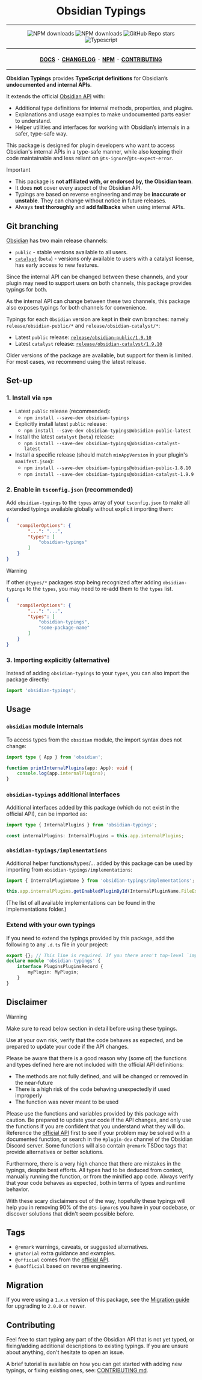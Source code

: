 <center>

# Obsidian Typings

</center>

---

<div align="center">
    <a href="https://www.npmjs.com/package/obsidian-typings" style="text-decoration: none">
        <img alt="NPM downloads" src="https://img.shields.io/npm/v/obsidian-typings?color=red&label=Version%3A&logo=npm&logoColor=white&labelColor=red">
    </a>
    <a href="https://www.npmjs.com/package/obsidian-typings" style="text-decoration: none">
        <img alt="NPM downloads" src="https://img.shields.io/npm/dw/obsidian-typings?style=flat&label=Downloads">
    </a>
    <a href="https://github.com/Fevol/obsidian-typings/stargazers" style="text-decoration: none">
        <img alt="GitHub Repo stars" src="https://img.shields.io/github/stars/fevol/obsidian-typings?color=yellow&label=Stargazers%3A&logo=OpenTelemetry&logoColor=yellow">
    </a><br>
    <a href="https://www.typescriptlang.org/" style="text-decoration: none">
        <img alt="Typescript" src="https://img.shields.io/badge/-Typescript-3178C6?logo=Typescript&logoColor=white&style=flat&">
    </a>
</div>

---

<div align="center">
<h4>
 <a href="https://fevol.github.io/obsidian-typings">DOCS</a>
 <span>&nbsp;·&nbsp;</span>
 <a href="https://fevol.github.io/obsidian-typings/resources/obsidian-typings-changelog">CHANGELOG</a>
 <span>&nbsp;·&nbsp;</span>
 <a href="https://www.npmjs.com/package/obsidian-typings">NPM</a>
 <span>&nbsp;·&nbsp;</span>
 <a href="https://fevol.github.io/obsidian-typings/contributing">CONTRIBUTING</a>

</h4>
</div>

---

**Obsidian Typings** provides **TypeScript definitions** for Obsidian’s **undocumented and internal APIs**.

It extends the official [Obsidian API](https://github.com/obsidianmd/obsidian-api/) with:
- Additional type definitions for internal methods, properties, and plugins.
- Explanations and usage examples to make undocumented parts easier to understand.
- Helper utilities and interfaces for working with Obsidian’s internals in a safer, type-safe way.

This package is designed for plugin developers who want to access Obsidian's internal APIs in a type-safe manner,
while also keeping their code maintainable and less reliant on `@ts-ignore`/`@ts-expect-error`.

> [!IMPORTANT]
>
> - This package is **not affiliated with, or endorsed by, the Obsidian team**.
> - It does **not** cover every aspect of the Obsidian API.
> - Typings are based on reverse engineering and may be **inaccurate or unstable**. They can change without notice in future releases.
> - Always **test thoroughly** and **add fallbacks** when using internal APIs.

## Git branching

[Obsidian](https://obsidian.md) has two main release channels:

- `public` - stable versions available to all users.
- [`catalyst`](https://help.obsidian.md/catalyst) (`beta`) - versions only available to users with a catalyst license, has early access to new features.

Since the internal API can be changed between these channels, and your plugin may need to support users on both channels, this package provides typings for both.

As the internal API can change between these two channels, this package also exposes typings for both channels for convenience.

Typings for each `Obsidian` version are kept in their own branches: namely `release/obsidian-public/*` and `release/obsidian-catalyst/*`:

- Latest `public` release: [`release/obsidian-public/1.9.10`](https://github.com/Fevol/obsidian-typings/tree/release/obsidian-public/1.9.10)
- Latest `catalyst` release: [`release/obsidian-catalyst/1.9.10`](https://github.com/Fevol/obsidian-typings/tree/release/obsidian-catalyst/1.9.10)

Older versions of the package are available, but support for them is limited.
For most cases, we recommend using the latest release.

## Set-up

### 1. Install via `npm`

- Latest `public` release (recommended):
    - `npm install --save-dev obsidian-typings`
- Explicitly install latest `public` release:
    - `npm install --save-dev obsidian-typings@obsidian-public-latest`
- Install the latest `catalyst` (`beta`) release:
    - `npm install --save-dev obsidian-typings@obsidian-catalyst-latest`
- Install a specific release (should match `minAppVersion` in your plugin's `manifest.json`):
    - `npm install --save-dev obsidian-typings@obsidian-public-1.8.10`
    - `npm install --save-dev obsidian-typings@obsidian-catalyst-1.9.9`

### 2. Enable in `tsconfig.json` (recommended) <span id="add-types-setting-to-tsconfig-json"></span>

Add `obsidian-typings` to the `types` array of your `tsconfig.json` to make all extended typings available globally without explicit importing them:

```json
{
    "compilerOptions": {
        "...": "...",
        "types": [
            "obsidian-typings"
        ]
    }
}
```

> [!WARNING]
>
> If other `@types/*` packages stop being recognized after adding `obsidian-typings` to the `types`, you may need to re-add them to the `types` list.
> ```json
> {
>     "compilerOptions": {
>         "...": "...",
>         "types": [
>             "obsidian-typings",
>             "some-package-name"
>         ]
>     }
> }

### 3. Importing explicitly (alternative)

Instead of adding `obsidian-typings` to your `types`, you can also import the package directly:

```ts
import 'obsidian-typings';
```

## Usage

### `obsidian` module internals

To access types from the `obsidian` module, the import syntax does not change:

```ts
import type { App } from 'obsidian';

function printInternalPlugins(app: App): void {
    console.log(app.internalPlugins);
}
```

### `obsidian-typings` additional interfaces

Additional interfaces added by this package (which do not exist in the official API), can be imported as:

```ts
import type { InternalPlugins } from 'obsidian-typings';

const internalPlugins: InternalPlugins = this.app.internalPlugins;
```

### `obsidian-typings/implementations`

Additional helper functions/types/... added by this package can be used by importing from `obsidian-typings/implementations`:

```ts
import { InternalPluginName } from 'obsidian-typings/implementations';

this.app.internalPlugins.getEnabledPluginById(InternalPluginName.FileExplorer);
```

(The list of all available implementations can be found in the implementations folder.)

### Extend with your own typings

If you need to extend the typings provided by this package, add the following to any `.d.ts` file in your project:

```ts
export {}; // This line is required. If you there aren't top-level `import/export` statements, your typings will work not as expected.
declare module 'obsidian-typings' {
    interface PluginsPluginsRecord {
        myPlugin: MyPlugin;
    }
}
```

## Disclaimer

> [!WARNING]
>
> Make sure to read below section in detail before using these typings.
>
> Use at your own risk, verify that the code behaves as expected, and be prepared to update your code if the API changes.

Please be aware that there is a good reason why (some of) the functions and types defined here are not included with the official API definitions:

-   The methods are not fully defined, and will be changed or removed in the near-future
-   There is a high risk of the code behaving unexpectedly if used improperly
-   The function was never meant to be used

Please use the functions and variables provided by this package with caution.
Be prepared to update your code if the API changes, and only use the functions if you are confident that you understand what they will do.
Reference the [official API](https://github.com/obsidianmd/obsidian-api/blob/master/obsidian.d.ts) first to see if your problem may be solved with a documented function, or search in the `#plugin-dev` channel of the Obsidian Discord server.
Some functions will also contain `@remark` TSDoc tags that provide alternatives or better solutions.

Furthermore, there is a very high chance that there are mistakes in the typings, despite best efforts.
All types had to be deduced from context, manually running the function, or from the minified app code.
Always verify that your code behaves as expected, both in terms of types and runtime behavior.

With these scary disclaimers out of the way, hopefully these typings will help you in removing 90% of the `@ts-ignore`s you have in your codebase, or discover solutions that didn't seem possible before.

## Tags

- `@remark` warnings, caveats, or suggested alternatives.
- `@tutorial` extra guidance and examples.
- `@official` comes from the [official API](https://github.com/obsidianmd/obsidian-api/blob/master/obsidian.d.ts).
- `@unofficial` based on reverse engineering.

## Migration

If you were using a `1.x.x` version of this package, see the [Migration guide](https://github.com/Fevol/obsidian-typings/blob/main/MIGRATION.md) for upgrading to `2.0.0` or newer.


## Contributing

Feel free to start typing any part of the Obsidian API that is not yet typed, or fixing/adding additional descriptions to existing typings. If you are unsure about anything, don't hesitate to open an issue.

A brief tutorial is available on how you can get started with adding new typings, or fixing existing ones, see: [CONTRIBUTING.md](https://github.com/Fevol/obsidian-typings/blob/main/CONTRIBUTING.md).
